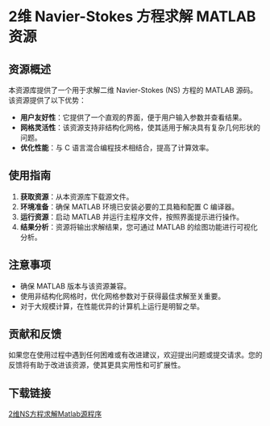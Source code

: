 # 2维 Navier-Stokes 方程求解 MATLAB 资源

## 资源概述

本资源库提供了一个用于求解二维 Navier-Stokes (NS) 方程的 MATLAB 源码。该资源提供了以下优势：

- **用户友好性**：它提供了一个直观的界面，便于用户输入参数并查看结果。
- **网格灵活性**：该资源支持非结构化网格，使其适用于解决具有复杂几何形状的问题。
- **优化性能**：与 C 语言混合编程技术相结合，提高了计算效率。

## 使用指南

1. **获取资源**：从本资源库下载源文件。
2. **环境准备**：确保 MATLAB 环境已安装必要的工具箱和配置 C 编译器。
3. **运行资源**：启动 MATLAB 并运行主程序文件，按照界面提示进行操作。
4. **结果分析**：资源将输出求解结果，您可通过 MATLAB 的绘图功能进行可视化分析。

## 注意事项

- 确保 MATLAB 版本与该资源兼容。
- 使用非结构化网格时，优化网格参数对于获得最佳求解至关重要。
- 对于大规模计算，在性能优异的计算机上运行是明智之举。

## 贡献和反馈

如果您在使用过程中遇到任何困难或有改进建议，欢迎提出问题或提交请求。您的反馈将有助于改进该资源，使其更具实用性和可扩展性。

## 下载链接

[2维NS方程求解Matlab源程序](https://pan.quark.cn/s/3e1c42b8202e)